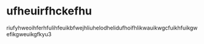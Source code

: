 # ufheuirfhckefhu
riufyhweoihferhfulihfeuikbfwejhliuhelodhelidufhoifhlikwauikwgcfuikhfuikgwefikgweuikgfkyu3
